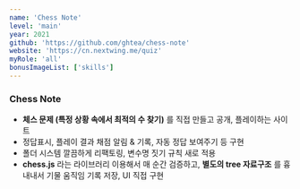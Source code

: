 ```yaml
---
name: 'Chess Note'
level: 'main'
year: 2021
github: 'https://github.com/ghtea/chess-note'
website: 'https://cn.nextwing.me/quiz'
myRole: 'all'
bonusImageList: ['skills']
---
```


### Chess Note

- **체스 문제 (특정 상황 속에서 최적의 수 찾기)** 를 직접 만들고 공개, 플레이하는 사이트 
- 정답표시, 플레이 결과 채점 알림 & 기록, 자동 정답 보여주기 등 구현
- 폴더 시스템 깔끔하게 리팩토링, 변수명 짓기 규칙 새로 적용
- **chess.js** 라는 라이브러리 이용해서 매 순간 검증하고, **별도의 tree 자료구조** 를 흉내내서 기물 움직임 기록 저장, UI 직접 구현